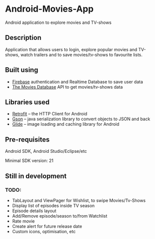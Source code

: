 # Android-Movies-App
Android application to explore movies and TV-shows
## Description
Application that allows users to login, explore popular movies and TV-shows, watch trailers
and to save movies/tv-shows to favourite lists.
## Built using
* [Firebase](https://firebase.google.com/) authentication and Realtime Database to save user data
* [The Movies Database](https://www.themoviedb.org/) API to get movies/tv-shows data
## Libraries used
* [Retrofit](http://square.github.io/retrofit/) – the HTTP Client for Android
* [Gson](https://github.com/google/gson) – java serialization library to convert objects to JSON and back
* [Glide](https://github.com/bumptech/glide) – image loading and caching library for Android
## Pre-requisites
Android SDK, Android Studio/Eclipse/etc

Minimal SDK version: 21
## Still in development
### TODO:
* TabLayout and ViewPager for Wishlist, to swipe Movies/Tv-Shows
* Display list of episodes inside TV season
* Episode details layout
* Add/Remove episode/season to/from Watchlist
* Rate movie
* Create alert for future release date
* Custom icons, optimisation, etc
